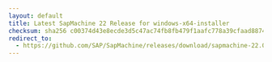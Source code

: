 ```yaml
---
layout: default
title: Latest SapMachine 22 Release for windows-x64-installer
checksum: sha256 c00374d43e8ecde3d5c47ac74fb8fb479f1aafc778a39cfaad8874eb00a2fbd7
redirect_to:
  - https://github.com/SAP/SapMachine/releases/download/sapmachine-22.0.2/sapmachine-jre-22.0.2_windows-x64_bin.msi
---
```

